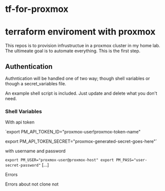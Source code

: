 # tf-for-proxmox
# terraform enviroment with proxmox

This repos is to provision infrustructue in a proxmox cluster in my home lab.  The ultimeate goal is to automate everything.   This is the first step.

## Authentication

Authntication will be handled one of two way; though shell variables or though a secret_variables file.

An example shell script is included.  Just update and delete what you don't need.

### Shell Variables

With api token

`export PM_API_TOKEN_ID="proxmox-user!proxmox-token-name"

export PM_API_TOKEN_SECRET="proxmox-generated-secret-goes-here"`

with username and password

`export PM_USER="proxmox-user@proxmox-host"
export PM_PASS="user-secret-password"`
[...]

Errors

Errors about not clone not 
